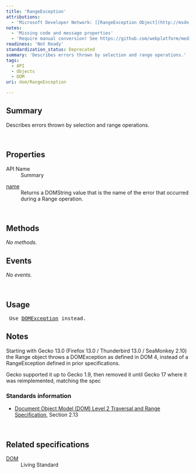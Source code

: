 ```yaml
---
title: 'RangeException'
attributions:
  - 'Microsoft Developer Network: [[RangeException Object](http://msdn.microsoft.com/en-us/library/ie/ff974358(v=vs.85).aspx) Article]'
notes:
  - 'Missing code and message properties'
  - 'Require manual conversion! See https://github.com/webplatform/mediawiki-conversion/issues/24'
readiness: 'Not Ready'
standardization_status: Deprecated
summary: 'Describes errors thrown by selection and range operations.'
tags:
  - API
  - Objects
  - DOM
uri: dom/RangeException

---
```

<p>
</p>
<h2>Summary</h2>
<p>
Describes errors thrown by selection and range operations.</p><p><br/></p>
<h2>Properties</h2>

<dl><dt>API Name</dt>
  <dd>Summary</dd>
</dl><dl><dt><a href="/dom/RangeException/name">name</a></dt>
  <dd>Returns a DOMString value that is the name of the error that occurred during a Range operation.</dd>
</dl><p><br/></p>
<h2>Methods</h2>
<p><i>No methods.</i>
</p>
<h2>Events</h2>
<p><i>No events.</i>
</p><p><br/></p>
<h2>Usage</h2>
<pre> Use <a rel="nofollow" class="external text" href="http://docs.webplatform.org/wiki/dom/DOMException">DOMException</a> instead.
</pre>
<h2>Notes</h2>
<p>Starting with Gecko 13.0 (Firefox 13.0 / Thunderbird 13.0 / SeaMonkey 2.10) the Range object throws a DOMException as defined in DOM 4, instead of a RangeException defined in prior specifications.
</p><p>Gecko supported it up to Gecko 1.9, then removed it until Gecko 17 where it was reimplemented, matching the spec
</p>
<h3>Standards information</h3>
<ul><li><a rel="nofollow" class="external text" href="http://go.microsoft.com/fwlink/p/?linkid=182712">Document Object Model (DOM) Level 2 Traversal and Range Specification</a>, Section 2.13</li></ul><p> 
</p>
<h2>Related specifications</h2>

<dl><dt><a rel="nofollow" class="external text" href="http://dom.spec.whatwg.org/#interface-range">DOM</a></dt>
  <dd>Living Standard</dd>
</dl>
